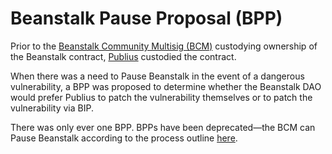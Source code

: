# Beanstalk Pause Proposal (BPP)

Prior to the [Beanstalk Community Multisig (BCM)](https://docs.bean.money/governance/beanstalk/bcm-process) custodying ownership of the Beanstalk contract, [Publius](https://docs.bean.money/additional-resources/glossary#publius) custodied the contract.

When there was a need to Pause Beanstalk in the event of a dangerous vulnerability, a BPP was proposed to determine whether the Beanstalk DAO would prefer Publius to patch the vulnerability themselves or to patch the vulnerability via BIP.

There was only ever one BPP. BPPs have been deprecated—the BCM can Pause Beanstalk according to the process outline [here](https://docs.bean.money/governance/beanstalk/bcm-process#snapshots).
